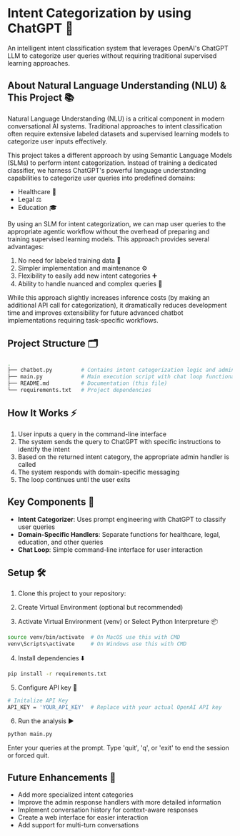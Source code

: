 # Intent Categorization by using ChatGPT 🤖

An intelligent intent classification system that leverages OpenAI's ChatGPT LLM to categorize user queries without requiring traditional supervised learning approaches.

## About Natural Language Understanding (NLU) & This Project 📚 

Natural Language Understanding (NLU) is a critical component in modern conversational AI systems. Traditional approaches to intent classification often require extensive labeled datasets and supervised learning models to categorize user inputs effectively.

This project takes a different approach by using Semantic Language Models (SLMs) to perform intent categorization. Instead of training a dedicated classifier, we harness ChatGPT's powerful language understanding capabilities to categorize user queries into predefined domains:
- Healthcare 🏥 
- Legal ⚖️
- Education 🎓

By using an SLM for intent categorization, we can map user queries to the appropriate agentic workflow without the overhead of preparing and training supervised learning models. This approach provides several advantages:
1. No need for labeled training data 🚫 
2. Simpler implementation and maintenance ⚙️ 
3. Flexibility to easily add new intent categories ➕ 
4. Ability to handle nuanced and complex queries 🧠

While this approach slightly increases inference costs (by making an additional API call for categorization), it dramatically reduces development time and improves extensibility for future advanced chatbot implementations requiring task-specific workflows.

## Project Structure 🗂️ 
```bash
.
├── chatbot.py         # Contains intent categorization logic and admin response functions
├── main.py            # Main execution script with chat loop functionality
├── README.md          # Documentation (this file)
└── requirements.txt   # Project dependencies
```

## How It Works ⚡ 
1. User inputs a query in the command-line interface
2. The system sends the query to ChatGPT with specific instructions to identify the intent
3. Based on the returned intent category, the appropriate admin handler is called
4. The system responds with domain-specific messaging
5. The loop continues until the user exits

## Key Components 🧩 
- **Intent Categorizer**: Uses prompt engineering with ChatGPT to classify user queries
- **Domain-Specific Handlers**: Separate functions for healthcare, legal, education, and other queries
- **Chat Loop**: Simple command-line interface for user interaction

  
## Setup 🛠️

1. Clone this project to your repository:

2. Create Virtual Environment (optional but recommended)

3. Activate Virtual Environment (venv) or Select Python Interpreture 📦 
   
```bash
source venv/bin/activate  # On MacOS use this with CMD
venv\Scripts\activate     # On Windows use this with CMD
```

4. Install dependencies ⬇️
```bash
pip install -r requirements.txt
```

5. Configure API key 🔑
```bash   
# Initalize API Key
API_KEY = 'YOUR_API_KEY'  # Replace with your actual OpenAI API key
```

6. Run the analysis ▶️

```bash
python main.py
```

Enter your queries at the prompt. Type 'quit', 'q', or 'exit' to end the session or forced quit.

## Future Enhancements 🌟
- Add more specialized intent categories
- Improve the admin response handlers with more detailed information
- Implement conversation history for context-aware responses
- Create a web interface for easier interaction
- Add support for multi-turn conversations
